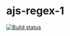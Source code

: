 # ajs-regex-1
[![Build status](https://ci.appveyor.com/api/projects/status/oei0gvvyglnsgbrh?svg=true)](https://ci.appveyor.com/project/ADeoZ/ajs-regex-1)
